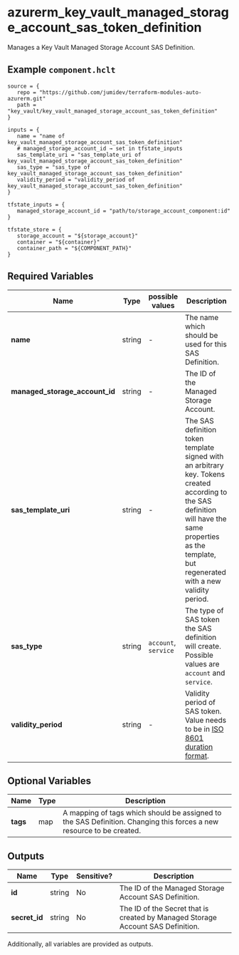 # azurerm_key_vault_managed_storage_account_sas_token_definition

Manages a Key Vault Managed Storage Account SAS Definition.

## Example `component.hclt`

```hcl
source = {
   repo = "https://github.com/jumidev/terraform-modules-auto-azurerm.git" 
   path = "key_vault/key_vault_managed_storage_account_sas_token_definition" 
}

inputs = {
   name = "name of key_vault_managed_storage_account_sas_token_definition" 
   # managed_storage_account_id → set in tfstate_inputs
   sas_template_uri = "sas_template_uri of key_vault_managed_storage_account_sas_token_definition" 
   sas_type = "sas_type of key_vault_managed_storage_account_sas_token_definition" 
   validity_period = "validity_period of key_vault_managed_storage_account_sas_token_definition" 
}

tfstate_inputs = {
   managed_storage_account_id = "path/to/storage_account_component:id" 
}

tfstate_store = {
   storage_account = "${storage_account}" 
   container = "${container}" 
   container_path = "${COMPONENT_PATH}" 
}

```

## Required Variables

| Name | Type |  possible values |  Description |
| ---- | --------- |  ----------- | ----------- |
| **name** | string |  -  |  The name which should be used for this SAS Definition. | 
| **managed_storage_account_id** | string |  -  |  The ID of the Managed Storage Account. | 
| **sas_template_uri** | string |  -  |  The SAS definition token template signed with an arbitrary key. Tokens created according to the SAS definition will have the same properties as the template, but regenerated with a new validity period. | 
| **sas_type** | string |  `account`, `service`  |  The type of SAS token the SAS definition will create. Possible values are `account` and `service`. | 
| **validity_period** | string |  -  |  Validity period of SAS token. Value needs to be in [ISO 8601 duration format](https://en.wikipedia.org/wiki/ISO_8601#Durations). | 

## Optional Variables

| Name | Type |  Description |
| ---- | --------- |  ----------- |
| **tags** | map |  A mapping of tags which should be assigned to the SAS Definition. Changing this forces a new resource to be created. | 



## Outputs

| Name | Type | Sensitive? | Description |
| ---- | ---- | --------- | --------- |
| **id** | string | No  | The ID of the Managed Storage Account SAS Definition. | 
| **secret_id** | string | No  | The ID of the Secret that is created by Managed Storage Account SAS Definition. | 

Additionally, all variables are provided as outputs.
